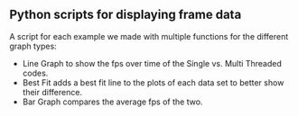 ## Python scripts for displaying frame data

A script for each example we made with multiple functions for the different graph types:

- Line Graph to show the fps over time of the Single vs. Multi Threaded codes.
- Best Fit adds a best fit line to the plots of each data set to better show their difference.
- Bar Graph compares the average fps of the two.
